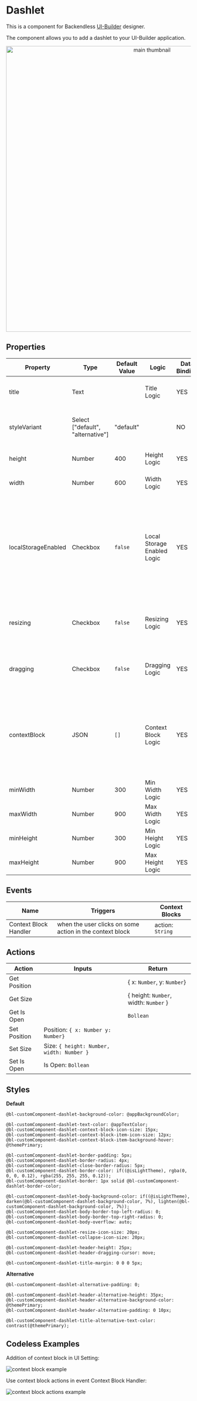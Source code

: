 # Dashlet

This is a component for Backendless [UI-Builder](https://backendless.com/developers/#ui-builder) designer.

The component allows you to add a dashlet to your UI-Builder application.

<p align="center">
  <img src="./thumbnail.png" alt="main thumbnail" width="780"/>
</p>

## Properties

| Property            | Type                              | Default Value | Logic                       | Data Binding | UI Setting | Description                                                                                                                                                                                                     |
|---------------------|-----------------------------------|---------------|-----------------------------|--------------|------------|-----------------------------------------------------------------------------------------------------------------------------------------------------------------------------------------------------------------|
| title               | Text                              |               | Title Logic                 | YES          | YES        | Allows to determine the title for the dashlet                                                                                                                                                                   |
| styleVariant        | Select ["default", "alternative"] | "default"     |                             | NO           | YES        | Allows to determine the variant of style for dashlet                                                                                                                                                            |
| height              | Number                            | 400           | Height Logic                | YES          | YES        | Allows to determine the height                                                                                                                                                                                  |
| width               | Number                            | 600           | Width Logic                 | YES          | YES        | Allows to determine the width                                                                                                                                                                                   |
| localStorageEnabled | Checkbox                          | `false`       | Local Storage Enabled Logic | YES          | YES        | Allows you to determine whether the state (size, position, closed or open) of a dashlet is allowed to be stored in [Local Storage](https://developer.mozilla.org/en-US/docs/Web/API/Window/localStorage) or not |
| resizing            | Checkbox                          | `false`       | Resizing Logic              | YES          | YES        | Allows to determine whether resizing is allowed or not                                                                                                                                                          |
| dragging            | Checkbox                          | `false`       | Dragging Logic              | YES          | YES        | Allows to determine whether dragging is allowed or not                                                                                                                                                          |
| contextBlock        | JSON                              | `[]`          | Context Block Logic         | YES          | YES        | Allows to determine context block. [Codeless Examples](#examples). Signature of context block: `{type, label, content}`                                                                                         |
| minWidth            | Number                            | 300           | Min Width Logic             | YES          | YES        | Allows to determine min-width                                                                                                                                                                                   |
| maxWidth            | Number                            | 900           | Max Width Logic             | YES          | YES        | Allows to determine max-width                                                                                                                                                                                   |
| minHeight           | Number                            | 300           | Min Height Logic            | YES          | YES        | Allows to determine min-height                                                                                                                                                                                  |
| maxHeight           | Number                            | 900           | Max Height Logic            | YES          | YES        | Allows to determine max-height                                                                                                                                                                                  |

## Events

| Name                  | Triggers                                                 | Context Blocks   |
|-----------------------|----------------------------------------------------------|------------------|
| Context Block Handler | when the user clicks on some action in the context block | action: `String` |

## Actions

| Action       | Inputs                                    | Return                                |
|--------------|-------------------------------------------|---------------------------------------|
| Get Position |                                           | { x: `Number`, y: `Number`}           |
| Get Size     |                                           | { height: `Number`, width: `Number` } |
| Get Is Open  |                                           | `Bollean`                             |
| Set Position | Position: `{ x: Number y: Number}`        |                                       |
| Set Size     | Size: `{ height: Number, width: Number }` |                                       |
| Set Is Open  | Is Open: `Bollean`                        |                                       |

## Styles

**Default**
```
@bl-customComponent-dashlet-background-color: @appBackgroundColor;

@bl-customComponent-dashlet-text-color: @appTextColor;
@bl-customComponent-dashlet-context-block-icon-size: 15px;
@bl-customComponent-dashlet-context-block-item-icon-size: 12px;
@bl-customComponent-dashlet-context-block-item-background-hover: @themePrimary;

@bl-customComponent-dashlet-border-padding: 5px;
@bl-customComponent-dashlet-border-radius: 4px;
@bl-customComponent-dashlet-close-border-radius: 5px;
@bl-customComponent-dashlet-border-color: if((@isLightTheme), rgba(0, 0, 0, 0.12), rgba(255, 255, 255, 0.12));
@bl-customComponent-dashlet-border: 1px solid @bl-customComponent-dashlet-border-color;

@bl-customComponent-dashlet-body-background-color: if((@isLightTheme), darken(@bl-customComponent-dashlet-background-color, 7%), lighten(@bl-customComponent-dashlet-background-color, 7%));
@bl-customComponent-dashlet-body-border-top-left-radius: 0;
@bl-customComponent-dashlet-body-border-top-right-radius: 0;
@bl-customComponent-dashlet-body-overflow: auto;

@bl-customComponent-dashlet-resize-icon-size: 20px;
@bl-customComponent-dashlet-collapse-icon-size: 20px;

@bl-customComponent-dashlet-header-height: 25px;
@bl-customComponent-dashlet-header-dragging-cursor: move;

@bl-customComponent-dashlet-title-margin: 0 0 0 5px;
```

**Alternative**
```
@bl-customComponent-dashlet-alternative-padding: 0;

@bl-customComponent-dashlet-header-alternative-height: 35px;
@bl-customComponent-dashlet-header-alternative-background-color: @themePrimary;
@bl-customComponent-dashlet-header-alternative-padding: 0 10px;

@bl-customComponent-dashlet-title-alternative-text-color: contrast(@themePrimary);
```

## <a id="examples"></a> Codeless Examples

Addition of context block in UI Setting:

![context block example](./example-images/context-block-json.jpg)

Use context block actions in event Context Block Handler:

![context block actions example](example-images/context-block-handler-logic.jpg)
